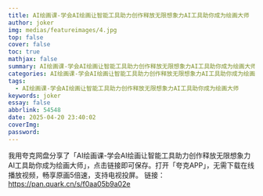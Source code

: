 ```yaml
---
title: AI绘画课-学会AI绘画让智能工具助力创作释放无限想象力AI工具助你成为绘画大师
author: joker
img: medias/featureimages/4.jpg
top: false
cover: false
toc: true
mathjax: false
summary: AI绘画课-学会AI绘画让智能工具助力创作释放无限想象力AI工具助你成为绘画大师
categories: AI绘画课-学会AI绘画让智能工具助力创作释放无限想象力AI工具助你成为绘画大师
tags:
  - AI绘画课-学会AI绘画让智能工具助力创作释放无限想象力AI工具助你成为绘画大师
keywords: joker
essay: false
abbrlink: 54548
date: 2025-04-20 23:40:02
coverImg:
password:
---
```


我用夸克网盘分享了「AI绘画课-学会AI绘画让智能工具助力创作释放无限想象力AI工具助你成为绘画大师」，点击链接即可保存。打开「夸克APP」，无需下载在线播放视频，畅享原画5倍速，支持电视投屏。
链接：https://pan.quark.cn/s/f0aa05b9a02e
